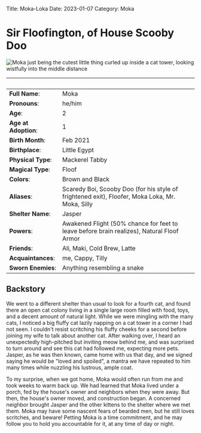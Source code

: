 Title: Moka-Loka
Date: 2023-01-07
Category: Moka

# Sir Floofington, of House Scooby Doo

![Moka just being the cutest little thing curled up inside a cat tower, looking wistfully into the middle distance](https://lh3.googleusercontent.com/pw/AL9nZEXat7t9tA-mQya9B5G0mHc8M5HiCw-eXfrmEh1IAymck8LYLcbfPb97d-h51jrXzCjyPbv_8CuuHnk_eCACqx-njLlEA1hA2bV771ca3qxhkx9LklJzmAs6sVCRruqnE0Y-uE216QVV1va1Aei90HSt=w1917-h1080-no?authuser=0)

&nbsp; | &nbsp;
---------- | -------
**Full Name**: | Moka
**Pronouns**: | he/him
**Age**: | 2
**Age at Adoption**: | 1
**Birth Month**: | Feb 2021
**Birthplace**: | Little Egypt
**Physical Type**: | Mackerel Tabby
**Magical Type**: | Floof
**Colors**: | Brown and Black
**Aliases**: | Scaredy Boi, Scooby Doo (for his style of frightened exit), Floofer, Moka Loka, Mr. Moka, Silly
**Shelter Name**: | Jasper
**Powers**: | Awakened Flight (50% chance for feet to leave before brain realizes), Natural Floof Armor
**Friends**: | Ali, Maki, Cold Brew, Latte
**Acquaintances**: | me, Cappy, Tilly
**Sworn Enemies**: | Anything resembling a snake

## Backstory

We went to a different shelter than usual to look for a fourth cat, and found there an open cat colony living in a single large room filled with food, toys, and a decent amount of natural light. While we were mingling with the many cats, I noticed a big fluffy cat lazily napping on a cat tower in a corner I had not seen. I couldn't resist scritching his fluffy cheeks for a second before joining my wife to talk about another cat. After walking over, I heard an unexpectedly high-pitched but inviting meow behind me, and was surprised to turn around and see this cat had followed me, expecting more pets. Jasper, as he was then known, came home with us that day, and we signed saying he would be "loved and spoiled", a mantra we have repeated to him many times while nuzzling his lustrous, ample coat.

To my surprise, when we got home, Moka would often run from me and took weeks to warm back up. We had learned that Moka lived under a porch, fed by the house's owner and neighbors when they were away. But then, the house's owner moved, and construction began. A concerned neighbor brought Jasper and the other kittens to the shelter where we met them. Moka may have some nascent fears of bearded men, but he still loves scritches, and beware! Petting Moka is a time commitment, and he may follow you to hold you accountable for it, at any time of day or night.
